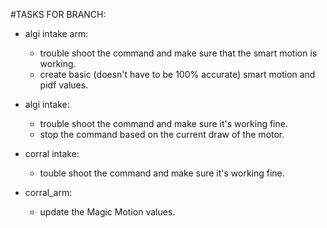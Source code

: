 #TASKS FOR BRANCH:
* algi intake arm:
    - trouble shoot the command and make sure that the smart motion is working.
    - create basic (doesn't have to be 100% accurate) smart motion and pidf values.

* algi intake:
    - trouble shoot the command and make sure it's working fine.
    - stop the command based on the current draw of the motor.

* corral intake:
    - touble shoot the command and make sure it's working fine.

* corral_arm:
    - update the Magic Motion values.